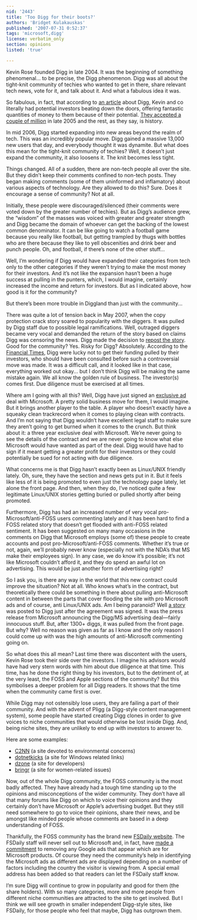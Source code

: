 ```yaml
---
nid: '2443'
title: 'Too Digg for their boots?'
authors: 'Bridget Kulakauskas'
published: '2007-07-31 0:52:37'
tags: 'microsoft,digg'
license: verbatim_only
section: opinions
listed: 'true'

---
```

Kevin Rose founded Digg in late 2004. It was the beginning of something phenomenal... to be precise, the Digg phenomenon. Digg was all about the tight-knit community of techies who wanted to get in there, share relevant tech news, vote for it, and talk about it. And what a fabulous idea it was.

So fabulous, in fact, that according to [an article](http://www.businessweek.com/magazine/content/06_33/b3997001.htm) about Digg, Kevin and co literally had potential investors beating down the doors, offering fantastic quantities of money to them because of their potential. [They accepted a couple of million](http://www.siliconbeat.com/entries/2005/10/28/digg_and_you_shall_find_vc_money.html) in late 2005 and the rest, as they say, is history.

In mid 2006, Digg started expanding into new areas beyond the realm of tech. This was an incredibly popular move. Digg gained a massive 13,000 new users that day, and everybody thought it was dynamite. But what does this mean for the tight-knit community of techies? Well, it doesn’t just expand the community, it also loosens it. The knit becomes less tight.

Things changed. All of a sudden, there are non-tech people all over the site. But they didn’t keep their comments confined to non-tech posts. They began making comments (some of them uninformed and inflamatory) about various aspects of technology. Are they allowed to do this? Sure. Does it encourage a sense of community? Not at all.

Initially, these people were discouraged/silenced (their comments were voted down by the greater number of techies). But as Digg’s audience grew, the “wisdom” of the masses was voiced with greater and greater strength and Digg became the domain of whoever can get the backing of the lowest common denominator. It can be like going to watch a football game because you really like football, but getting trampled by thugs with bottles who are there because they like to yell obscenities and drink beer and punch people. Oh, and football, if there’s none of the other stuff...

Well, I’m wondering if Digg would have expanded their categories from tech only to the other categories if they weren’t trying to make the most money for their investors. And it’s not like the expansion hasn’t been a huge success at pulling in the punters, which, I would imagine, certainly increased the income and return for investors. But as I indicated above, how good is it for the community?

But there’s been more trouble in Diggland than just with the community...

There was quite a lot of tension back in May 2007, when the copy protection crack story soared to popularity with the diggers. It was pulled by Digg staff due to possible legal ramifications. Well, outraged diggers became very vocal and demanded the return of the story based on claims Digg was censoring the news. Digg made the decision to [repost the story](http://www.digg.com/tech_news/Digg_This:_09-f9-11-02-9d-74-e3-5b-d8-41-56-c5-63-56-88-c0). Good for the community? Yes. Risky for Digg? Absolutely. According to the [Financial Times](http://blogs.ft.com/techblog/2007/05/digg_wont_someo.html), Digg were lucky not to get their funding pulled by their investors, who should have been consulted before such a controversial move was made. It was a difficult call, and it looked like in that case, everything worked out okay... but I don’t think Digg will be making the same mistake again. We all know the golden rule of business. The investor(s) comes first. Due diligence must be exercised at all times.

Where am I going with all this? Well, Digg have just signed an [exclusive ad](http://blog.digg.com/?p=89) deal with Microsoft. A pretty solid business move for them, I would imagine. But it brings another player to the table. A player who doesn’t exactly have a squeaky clean trackrecord when it comes to playing clean with contracts. And I’m not saying that Digg wouldn’t have excellent legal staff to make sure they aren’t going to get burned when it comes to the crunch. But think about it: a three year exclusive deal with Microsoft. We’re never going to see the details of the contract and we are never going to know what else Microsoft would have wanted as part of the deal. Digg would have had to sign if it meant getting a greater profit for their investors or they could potentially be sued for not acting with due diligence.

What concerns me is that Digg hasn’t exactly been as Linux/UNIX friendly lately. Oh, sure, they have the section and news gets put in it. But it feels like less of it is being promoted to even just the technology page lately, let alone the front page. And then, when they do, I’ve noticed quite a few legitimate Linux/UNIX stories getting buried or pulled shortly after being promoted.

Furthermore, Digg has had an increased number of very vocal pro-Microsoft/anti-FOSS users commenting lately and it has been hard to find a FOSS related story that doesn’t get flooded with anti-FOSS related sentiment. It has been suggested on many many occasions in the comments on Digg that Microsoft employs (some of) these people to create accounts and post pro-Microsoft/anti-FOSS comments. Whether it’s true or not, again, we’ll probably never know (especially not with the NDA’s that MS make their employees sign). In any case, we do know it’s possible; it’s not like Microsoft couldn’t afford it, and they do spend an awful lot on advertising. This would be just another form of advertising right?

So I ask you, is there any way in the world that this new contract could improve the situation? Not at all. Who knows what’s in the contract, but theoretically there could be something in there about pulling anti-Microsoft content in between the parts that cover flooding the site with pro Microsoft ads and of course, anti Linux/UNIX ads. Am I being paranoid? Well [a story](http://digg.com/tech_news/Microsoft_DIGG_New_Partnership_Launches_MS_Press_Release) was posted to Digg just after the agreement was signed. It was the press release from Microsoft announcing the Digg/MS advertising deal—fairly innocuous stuff. But, after 1300+ diggs, it was pulled from the front page. But why? Well no reason was given as far as I know and the only reason I could come up with was the high amounts of anti-Microsoft commenting going on.

So what does this all mean? Last time there was discontent with the users, Kevin Rose took their side over the investors. I imagine his advisors would have had very stern words with him about due diligence at that time. This time, has he done the right thing by his investors, but to the detriment of, at the very least, the FOSS and Apple sections of the community? But this symbolises a deeper problem for all Digg readers. It shows that the time when the community came first is over.

While Digg may not ostensibly lose users, they are failing a part of their community. And with the advent of Pligg (a Digg-style content management system), some people have started creating Digg clones in order to give voices to niche communities that would otherwise be lost inside Digg. And, being niche sites, they are unlikely to end up with investors to answer to.

Here are some examples:


* [C2NN](http://www.care2.com/news/) (a site devoted to environmental concerns)
* [dotnetkicks](http://dotnetkicks.com/) (a site for Windows related links)
* [dzone](http://www.dzone.com/links/queue.html) (a site for developers)
* [bringr](http://www.bringr.com/) (a site for women-related issues)

Now, out of the whole Digg community, the FOSS community is the most badly affected. They have already had a tough time standing up to the opinions and misconceptions of the wider community. They don’t have all that many forums like Digg on which to voice their opinions and they certainly don’t have Microsoft or Apple’s advertising budget. But they still need somewhere to go to voice their opinions, share their news, and be amongst like minded people whose comments are based in a deep understanding of FOSS.

Thankfully, the FOSS community has the brand new [FSDaily website](http://www.fsdaily.com/). The FSDaily staff will never sell out to Microsoft and, in fact, have [made a commitment](http://www.fsdaily.com/about/en#no-ms) to removing any Google ads that appear which are for Microsoft products. Of course they need the community’s help in identifying the Microsoft ads as different ads are displayed depending on a number of factors including the country the visitor is viewing from. A special email address has been added so that readers can let the FSDaily staff know.

I’m sure Digg will continue to grow in popularity and good for them (the share holders). With so many categories, more and more people from different niche communities are attracted to the site to get involved. But I think we will see growth in smaller independent Digg-style sites, like FSDaily, for those people who feel that maybe, Digg has outgrown them.

